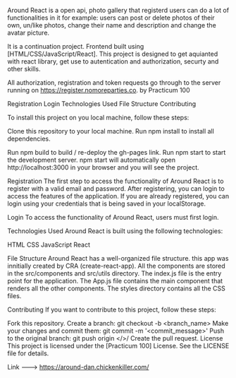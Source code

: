 Around React is a open api, photo gallery that registerd users can do a lot of functionalities in it for example:
users can post or delete photos of their own, un/like photos, change their name and description and change the avatar picture.

It is a continuation project. Frontend built using [HTML/CSS/JavaScript/React]. This project is designed to get aquianted with react library, get use to autentication and authorization, securty and other skills.

All authorization, registration and token requests go through to the server running on https://register.nomoreparties.co.
by Practicum 100

Registration
Login
Technologies Used
File Structure
Contributing

To install this project on you local machine, follow these steps:

Clone this repository to your local machine.
Run npm install to install all dependencies.

Run npm build to build / re-deploy the gh-pages link.
Run npm start to start the development server.
npm start will automatically open http://localhost:3000 in your browser and you will see the project.

Registration
The first step to access the functionality of Around React is to register with a valid email and password. After registering, you can login to access the features of the application. If you are already registered, you can login using your credentials that is being saved in your localStorage.

Login
To access the functionality of Around React, users must first login.

Technologies Used
Around React is built using the following technologies:

HTML
CSS
JavaScript
React

File Structure
Around React has a well-organized file structure. this app was innitially created by CRA (create-react-app). All the components are stored in the src/components and src/utils directory. The index.js file is the entry point for the application. The App.js file contains the main component that renders all the other components. The styles directory contains all the CSS files.

Contributing
If you want to contribute to this project, follow these steps:

Fork this repository.
Create a branch: git checkout -b <branch_name>
Make your changes and commit them: git commit -m '<commit_message>'
Push to the original branch: git push origin </>/<location>
Create the pull request.
License
This project is licensed under the [Practicum 100] License. See the LICENSE file for details.

Link ---> https://around-dan.chickenkiller.com/
